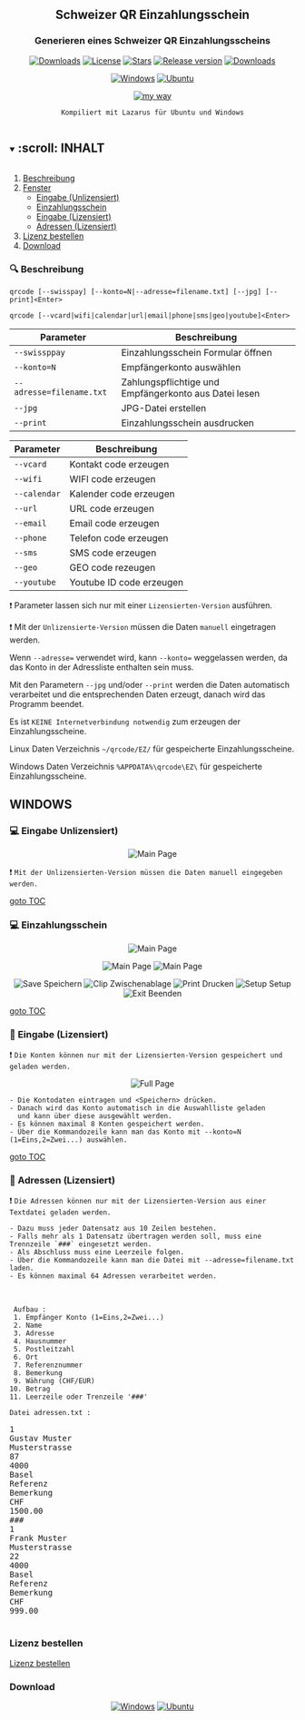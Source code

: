 <div align="center">

## Schweizer QR Einzahlungsschein

### Generieren eines Schweizer QR Einzahlungsscheins

[![Downloads](https://img.shields.io/github/last-commit/unattended-ch/einzahlungsschein?style=for-the-badge&color=green)](https://github.com/unattended-ch/einzahlungsschein/releases/latest)
[![License](https://img.shields.io/github/license/unattended-ch/einzahlungsschein?style=for-the-badge&color=darkgreen)](https://github.com/unattended-ch/einzahlungsschein/releases/latest)
[![Stars](https://img.shields.io/github/stars/unattended-ch/einzahlungsschein?style=for-the-badge&color=orange)](https://github.com/unattended-ch/einzahlungsschein/stargazers)
[![Release version](https://img.shields.io/github/v/release/unattended-ch/einzahlungsschein?label=&style=for-the-badge)](https://github.com/unattended-ch/einzahlungsschein/releases/latest)
[![Downloads](https://img.shields.io/github/downloads/unattended-ch/einzahlungsschein/total?style=for-the-badge&color=blue)](https://github.com/unattended-ch/einzahlungsschein/releases/latest)

[![Windows](https://img.shields.io/badge/-Windows_x64-blue.svg?style=for-the-badge&logo=windows)](https://github.com/unattended-ch/einzahlungsschein/releases/latest/download/qrcode_1.0.0.0-win64.exe)
[![Ubuntu](https://img.shields.io/badge/-Ubuntu_x64-brightgreen.svg?style=for-the-badge&logo=linux)](https://github.com/unattended-ch/einzahlungsschein/releases/latest/download/qrcode_1.0.0.0-amd64.deb)

[![my way](https://img.shields.io/badge/-vide_alios_et_bene_quod_opus_est_cogitare-navy.svg?style=for-the-badge)](https://www.google.ch/search?q=%22vide+alios+et+bene+quod+opus+est+cogitare%22+translate)


    Kompiliert mit Lazarus für Ubuntu und Windows


</div>

<a name="toc"></a>
<!-- TABLE OF CONTENTS -->
<details open="open">
  <summary><h2 style="display: inline-block">:scroll: INHALT</h2></summary>
  <ol>
    <li><a href="#descriptions">Beschreibung</a></li>
    <li><a href="#windows">Fenster</a>
      <ul>
      <li><a href="#windows">Eingabe (Unlizensiert)</a></li>
      <li><a href="#paywindow">Einzahlungsschein</a></li>
      <li><a href="#konten">Eingabe (Lizensiert)</a></li>
      <li><a href="#adresses">Adressen (Lizensiert)</a></li>
      </ul>
    </li>
    <li><a href="#license">Lizenz bestellen</a></li>
    <li><a href="#downloads">Download</a></li>
  </ol>
</details>

<a name="description"></a>
### :mag: Beschreibung

   `qrcode [--swisspay] [--konto=N|--adresse=filename.txt] [--jpg] [--print]<Enter>`

   `qrcode [--vcard|wifi|calendar|url|email|phone|sms|geo|youtube]<Enter>`

Parameter|Beschreibung
---------|------------
`--swissppay`|Einzahlungsschein Formular öffnen
`--konto=N`|Empfängerkonto auswählen
`--adresse=filename.txt`|Zahlungspflichtige und Empfängerkonto aus Datei lesen
`--jpg`|JPG-Datei erstellen
`--print`|Einzahlungsschein ausdrucken

 Parameter|Beschreibung
---------|------------
`--vcard`|Kontakt code erzeugen
`--wifi`|WIFI code erzeugen
`--calendar`|Kalender code erzeugen
`--url`|URL code erzeugen
`--email`|Email code erzeugen
`--phone`|Telefon code erzeugen
`--sms`|SMS code erzeugen
`--geo`|GEO code rezeugen
`--youtube`|Youtube ID code erzeugen

:heavy_exclamation_mark: Parameter lassen sich nur mit einer `Lizensierten-Version` ausführen.

:heavy_exclamation_mark: Mit der `Unlizensierte-Version` müssen die Daten `manuell` eingetragen werden.

Wenn `--adresse=` verwendet wird, kann `--konto=` weggelassen werden, da das Konto in der Adressliste enthalten sein muss.

Mit den Parametern `--jpg` und/oder `--print` werden die Daten automatisch verarbeitet und die entsprechenden Daten erzeugt, danach wird das Programm beendet.

Es ist `KEINE Internetverbindung notwendig` zum erzeugen der Einzahlungsscheine.

Linux Daten Verzeichnis `~/qrcode/EZ/` für gespeicherte Einzahlungsscheine.

Windows Daten Verzeichnis `%APPDATA%\qrcode\EZ\` für gespeicherte Einzahlungsscheine.

<a name="windows"></a>
## WINDOWS
### :computer: Eingabe Unlizensiert)
<div align="center">

![Main Page](/res/main-window.png)

</div>

:heavy_exclamation_mark: `Mit der Unlizensierten-Version müssen die Daten manuell eingegeben werden.`

   [goto TOC](#toc)


<a name="paywindow"></a>
### :computer: Einzahlungsschein
<div align="center">

![Main Page](/res/pay-window.png)

![Main Page](/res/pay1-window.png)
![Main Page](/res/pay2-window.png)

![Save](/res/save.ico) Speichern 
![Clip](/res/clip.png) Zwischenablage 
![Print](/res/printer.png) Drucken 
![Setup](/res/print-setup.png) Setup 
![Exit](/res/exit1.bmp) Beenden

</div>

   [goto TOC](#toc)

<a name="konten"></a>
### :wrench: Eingabe (Lizensiert)

:heavy_exclamation_mark: `Die Konten können nur mit der Lizensierten-Version gespeichert und geladen werden.`

<div align="center">

![Full Page](/res/full-window.png)

</div>

    - Die Kontodaten eintragen und <Speichern> drücken.
    - Danach wird das Konto automatisch in die Auswahlliste geladen
      und kann über diese ausgewählt werden.
    - Es können maximal 8 Konten gespeichert werden.
    - Über die Kommandozeile kann man das Konto mit --konto=N (1=Eins,2=Zwei...) auswählen.

   [goto TOC](#toc)

<a name="adresses"></a>
### :wrench: Adressen (Lizensiert)

:heavy_exclamation_mark: `Die Adressen können nur mit der Lizensierten-Version aus einer Textdatei geladen werden.`

    - Dazu muss jeder Datensatz aus 10 Zeilen bestehen.
    - Falls mehr als 1 Datensatz übertragen werden soll, muss eine Trennzeile `###` eingesetzt werden.
    - Als Abschluss muss eine Leerzeile folgen.
    - Über die Kommandozeile kann man die Datei mit --adresse=filename.txt laden.
    - Es können maximal 64 Adressen verarbeitet werden.
<br />

     Aufbau :
	 1. Empfänger Konto (1=Eins,2=Zwei...)
	 2. Name
	 3. Adresse
	 4. Hausnummer
	 5. Postleitzahl
	 6. Ort
	 7. Referenznummer
	 8. Bemerkung
	 9. Währung (CHF/EUR)
	10. Betrag
	11. Leerzeile oder Trenzeile '###'


`Datei adressen.txt :`

<pre>
1
Gustav Muster
Musterstrasse
87
4000
Basel
Referenz
Bemerkung
CHF
1500.00
###
1
Frank Muster
Musterstrasse
22
4000
Basel
Referenz
Bemerkung
CHF
999.00

</pre>

<a name="license"></a>
### Lizenz bestellen

[Lizenz bestellen](https://unattended.ch/?page_id=1935)

<a name="downloads"></a>
### Download
<div align="center">

[![Windows](https://img.shields.io/badge/-Windows_x64-blue.svg?style=for-the-badge&logo=windows)](https://github.com/unattended-ch/einzahlungsschein/releases/latest/download/qrcode_1.0.0.0-win64.exe)
[![Ubuntu](https://img.shields.io/badge/-Ubuntu_x64-brightgreen.svg?style=for-the-badge&logo=linux)](https://github.com/unattended-ch/einzahlungsschein/releases/latest/download/qrcode_1.0.0.0-amd64.deb)

</div>
